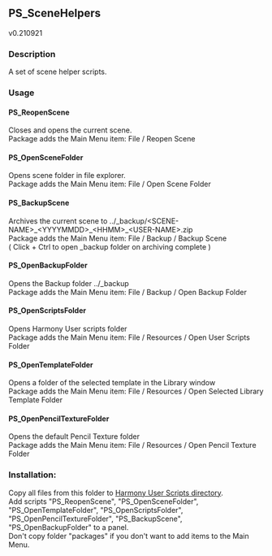 ## PS_SceneHelpers
v0.210921

### Description
A set of scene helper scripts.

### Usage
#### PS_ReopenScene
Closes and opens the current scene.  
Package adds the Main Menu item: File / Reopen Scene

#### PS_OpenSceneFolder
Opens scene folder in file explorer.  
Package adds the Main Menu item: File / Open Scene Folder

#### PS_BackupScene
Archives the current scene to ../_backup/\<SCENE-NAME>\_\<YYYYMMDD>\_\<HHMM>\_\<USER-NAME>.zip  
Package adds the Main Menu item: File / Backup / Backup Scene  
( Click + Ctrl to open _backup folder on archiving complete )

#### PS_OpenBackupFolder
Opens the Backup folder ../_backup  
Package adds the Main Menu item: File / Backup / Open Backup Folder

#### PS_OpenScriptsFolder
Opens Harmony User scripts folder  
Package adds the Main Menu item: File / Resources / Open User Scripts Folder

#### PS_OpenTemplateFolder
Opens a folder of the selected template in the Library window  
Package adds the Main Menu item: File / Resources / Open Selected Library Template Folder 

#### PS_OpenPencilTextureFolder
Opens the default Pencil Texture folder  
Package adds the Main Menu item: File / Resources / Open Pencil Texture Folder

### Installation:
Copy all files from this folder to [Harmony User Scripts directory](https://docs.toonboom.com/help/harmony-20/premium/scripting/import-script.html).\
Add scripts "PS_ReopenScene", "PS_OpenSceneFolder", "PS_OpenTemplateFolder", "PS_OpenScriptsFolder", "PS_OpenPencilTextureFolder", "PS_BackupScene", "PS_OpenBackupFolder" to a panel.  
Don't copy folder "packages" if you don't want to add items to the Main Menu.